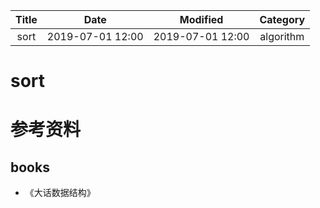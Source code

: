 | Title                | Date             | Modified         | Category          |
|:--------------------:|:----------------:|:----------------:|:-----------------:|
| sort            | 2019-07-01 12:00 | 2019-07-01 12:00 | algorithm         |



# sort




# 参考资料
## books
- 《大话数据结构》
